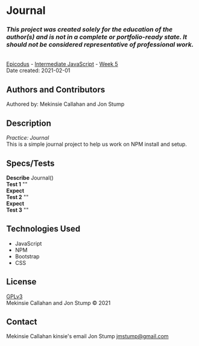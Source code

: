 # Journal

### _This project was created solely for the education of the author(s) and is not in a complete or portfolio-ready state. It should not be considered representative of professional work._
\
[Epicodus](https://www.epicodus.com/) - [Intermediate JavaScript](https://www.learnhowtoprogram.com/intermediate-javascript) - [Week 5](https://www.learnhowtoprogram.com/intermediate-javascript/test-driven-development-and-environments-with-javascript/webpack-and-npm-practice)
\
Date created: 2021-02-01

## Authors and Contributors
Authored by: Mekinsie Callahan and Jon Stump

## Description
_Practice: Journal_  
This is a simple journal project to help us work on NPM install and setup.

## Specs/Tests
**Describe** Journal()
<br/>
**Test 1** ""
<br/>
**Expect** 
<br/>
**Test 2** ""
<br/>
**Expect** 
<br/>
**Test 3** ""
<br/>

## Technologies Used
* JavaScript
* NPM
* Bootstrap
* CSS

## License
[GPLv3](https://choosealicense.com/licenses/gpl-3.0/)\
Mekinsie Callahan and Jon Stump &copy; 2021

## Contact
Mekinsie Callahan kinsie's email
Jon Stump jmstump@gmail.com